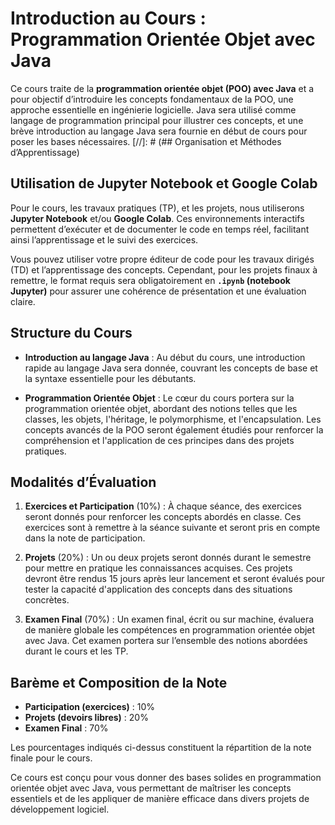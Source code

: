 # Introduction au Cours : Programmation Orientée Objet avec Java

Ce cours traite de la **programmation orientée objet (POO) avec Java** et a pour objectif d’introduire les concepts fondamentaux de la POO, une approche essentielle en ingénierie logicielle. Java sera utilisé comme langage de programmation principal pour illustrer ces concepts, et une brève introduction au langage Java sera fournie en début de cours pour poser les bases nécessaires.
[//]: # (## Organisation et Méthodes d’Apprentissage)


## Utilisation de Jupyter Notebook et Google Colab

Pour le cours, les travaux pratiques (TP), et les projets, nous utiliserons **Jupyter Notebook** et/ou **Google Colab**. Ces environnements interactifs permettent d’exécuter et de documenter le code en temps réel, facilitant ainsi l’apprentissage et le suivi des exercices.

Vous pouvez utiliser votre propre éditeur de code pour les travaux dirigés (TD) et l’apprentissage des concepts. Cependant, pour les projets finaux à remettre, le format requis sera obligatoirement en **`.ipynb` (notebook Jupyter)** pour assurer une cohérence de présentation et une évaluation claire.

## Structure du Cours

- **Introduction au langage Java** : Au début du cours, une introduction rapide au langage Java sera donnée, couvrant les concepts de base et la syntaxe essentielle pour les débutants.
  
- **Programmation Orientée Objet** : Le cœur du cours portera sur la programmation orientée objet, abordant des notions telles que les classes, les objets, l'héritage, le polymorphisme, et l'encapsulation. Les concepts avancés de la POO seront également étudiés pour renforcer la compréhension et l'application de ces principes dans des projets pratiques.

## Modalités d’Évaluation

1. **Exercices et Participation** (10%) : À chaque séance, des exercices seront donnés pour renforcer les concepts abordés en classe. Ces exercices sont à remettre à la séance suivante et seront pris en compte dans la note de participation.
  
2. **Projets** (20%) : Un ou deux projets seront donnés durant le semestre pour mettre en pratique les connaissances acquises. Ces projets devront être rendus 15 jours après leur lancement et seront évalués pour tester la capacité d'application des concepts dans des situations concrètes.

3. **Examen Final** (70%) : Un examen final, écrit ou sur machine, évaluera de manière globale les compétences en programmation orientée objet avec Java. Cet examen portera sur l’ensemble des notions abordées durant le cours et les TP.

## Barème et Composition de la Note

- **Participation (exercices)** : 10%
- **Projets (devoirs libres)** : 20%
- **Examen Final** : 70%

Les pourcentages indiqués ci-dessus constituent la répartition de la note finale pour le cours.

Ce cours est conçu pour vous donner des bases solides en programmation orientée objet avec Java, vous permettant de maîtriser les concepts essentiels et de les appliquer de manière efficace dans divers projets de développement logiciel.
